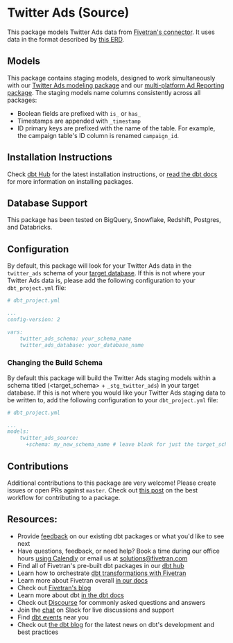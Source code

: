 # Twitter Ads (Source)

This package models Twitter Ads data from [Fivetran's connector](https://fivetran.com/docs/applications/twitter-ads). It uses data in the format described by [this ERD](https://fivetran.com/docs/applications/twitter-ads#schemainformation).

## Models

This package contains staging models, designed to work simultaneously with our [Twitter Ads modeling package](https://github.com/fivetran/dbt_twitter) and our [multi-platform Ad Reporting package](https://github.com/fivetran/dbt_ad_reporting). The staging models name columns consistently across all packages:
 * Boolean fields are prefixed with `is_` or `has_`
 * Timestamps are appended with `_timestamp`
 * ID primary keys are prefixed with the name of the table. For example, the campaign table's ID column is renamed `campaign_id`.

## Installation Instructions
Check [dbt Hub](https://hub.getdbt.com/) for the latest installation instructions, or [read the dbt docs](https://docs.getdbt.com/docs/package-management) for more information on installing packages.

## Database Support

This package has been tested on BigQuery, Snowflake, Redshift, Postgres, and Databricks.

## Configuration
By default, this package will look for your Twitter Ads data in the `twitter_ads` schema of your [target database](https://docs.getdbt.com/docs/running-a-dbt-project/using-the-command-line-interface/configure-your-profile). If this is not where your Twitter Ads data is, please add the following configuration to your `dbt_project.yml` file:

```yml
# dbt_project.yml

...
config-version: 2

vars:
    twitter_ads_schema: your_schema_name
    twitter_ads_database: your_database_name 
```

### Changing the Build Schema
By default this package will build the Twitter Ads staging models within a schema titled (<target_schema> + `_stg_twitter_ads`) in your target database. If this is not where you would like your Twitter Ads staging data to be written to, add the following configuration to your `dbt_project.yml` file:

```yml
# dbt_project.yml

...
models:
    twitter_ads_source:
      +schema: my_new_schema_name # leave blank for just the target_schema
```

## Contributions

Additional contributions to this package are very welcome! Please create issues
or open PRs against `master`. Check out 
[this post](https://discourse.getdbt.com/t/contributing-to-a-dbt-package/657) 
on the best workflow for contributing to a package.

## Resources:
- Provide [feedback](https://www.surveymonkey.com/r/DQ7K7WW) on our existing dbt packages or what you'd like to see next
- Have questions, feedback, or need help? Book a time during our office hours [using Calendly](https://calendly.com/fivetran-solutions-team/fivetran-solutions-team-office-hours) or email us at solutions@fivetran.com
- Find all of Fivetran's pre-built dbt packages in our [dbt hub](https://hub.getdbt.com/fivetran/)
- Learn how to orchestrate [dbt transformations with Fivetran](https://fivetran.com/docs/transformations/dbt)
- Learn more about Fivetran overall [in our docs](https://fivetran.com/docs)
- Check out [Fivetran's blog](https://fivetran.com/blog)
- Learn more about dbt [in the dbt docs](https://docs.getdbt.com/docs/introduction)
- Check out [Discourse](https://discourse.getdbt.com/) for commonly asked questions and answers
- Join the [chat](http://slack.getdbt.com/) on Slack for live discussions and support
- Find [dbt events](https://events.getdbt.com) near you
- Check out [the dbt blog](https://blog.getdbt.com/) for the latest news on dbt's development and best practices
